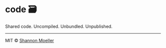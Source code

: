 # code 🗃️

Shared code. Uncompiled. Unbundled. Unpublished.

----

MIT © [Shannon Moeller](http://shannonmoeller.com)
